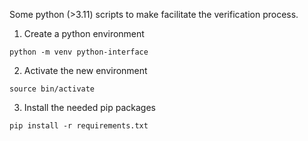 Some python (>3.11) scripts to make facilitate the verification process.

1. Create a python environment 
```
python -m venv python-interface
```

2. Activate the new environment
```
source bin/activate
```

3. Install the needed pip packages
```
pip install -r requirements.txt
```

